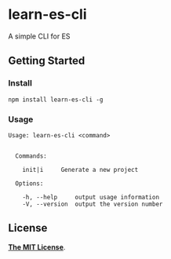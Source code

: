 # learn-es-cli
A simple CLI for ES

## Getting Started

### Install

```shell
npm install learn-es-cli -g
```

### Usage

```
Usage: learn-es-cli <command>


  Commands:

    init|i     Generate a new project

  Options:

    -h, --help     output usage information
    -V, --version  output the version number
```

## License

[**The MIT License**](LICENSE).
